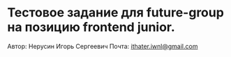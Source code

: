 # Тестовое задание для future-group на позицию frontend junior.
Автор: Нерусин Игорь Сергеевич
Почта: ithater.iwnl@gmail.com
